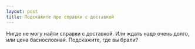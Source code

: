 ```yaml
---
layout: post 
title: Подскажите про справки с доставкой 
--- 
```

Нигде не могу найти справки с доставкой. Или ждать надо очень долго, или цена баснословная. Подскажите, где вы брали?